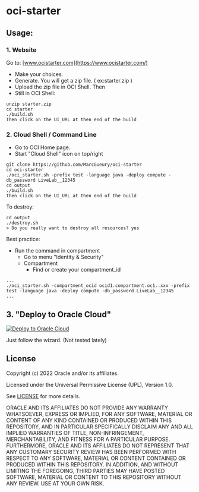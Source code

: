 # oci-starter

## Usage:
### 1. Website 

Go to: [www.ocistarter.com](https://www.ocistarter.com/)

- Make your choices.
- Generate. You will get a zip file. ( ex:starter.zip )
- Upload the zip file in OCI Shell. Then
- Still in OCI Shell:

```
unzip starter.zip
cd starter
./build.sh
Then click on the UI_URL at then end of the build
```

### 2. Cloud Shell / Command Line 

- Go to OCI Home page.
- Start "Cloud Shell" icon on top/right

```
git clone https://github.com/MarcGueury/oci-starter 
cd oci-starter
./oci_starter.sh -prefix test -language java -deploy compute -db_password LiveLab__12345 
cd output
./build.sh
Then click on the UI_URL at then end of the build
```

To destroy:
```
cd output
./destroy.sh
> Do you really want to destroy all resources? yes
```


Best practice: 
- Run the command in compartment
    - Go to menu "Identity & Security"
    - Compartment
        - Find or create your compartment_id
```
...
./oci_starter.sh -compartment_ocid ocid1.compartment.oc1..xxx -prefix test -language java -deploy compute -db_password LiveLab__12345 
...
```

## 3. "Deploy to Oracle Cloud"

[ ![Deploy to Oracle Cloud](https://oci-resourcemanager-plugin.plugins.oci.oraclecloud.com/latest/deploy-to-oracle-cloud.svg)](https://cloud.oracle.com/resourcemanager/stacks/create?zipUrl=https://github.com/MarcGueury/oci-starter/archive/refs/heads/main.zip)

Just follow the wizard. (Not tested lately)

## License
Copyright (c) 2022 Oracle and/or its affiliates.

Licensed under the Universal Permissive License (UPL), Version 1.0.

See [LICENSE](LICENSE) for more details.

ORACLE AND ITS AFFILIATES DO NOT PROVIDE ANY WARRANTY WHATSOEVER, EXPRESS OR IMPLIED, FOR ANY SOFTWARE, MATERIAL OR CONTENT OF ANY KIND CONTAINED OR PRODUCED WITHIN THIS REPOSITORY, AND IN PARTICULAR SPECIFICALLY DISCLAIM ANY AND ALL IMPLIED WARRANTIES OF TITLE, NON-INFRINGEMENT, MERCHANTABILITY, AND FITNESS FOR A PARTICULAR PURPOSE.  FURTHERMORE, ORACLE AND ITS AFFILIATES DO NOT REPRESENT THAT ANY CUSTOMARY SECURITY REVIEW HAS BEEN PERFORMED WITH RESPECT TO ANY SOFTWARE, MATERIAL OR CONTENT CONTAINED OR PRODUCED WITHIN THIS REPOSITORY. IN ADDITION, AND WITHOUT LIMITING THE FOREGOING, THIRD PARTIES MAY HAVE POSTED SOFTWARE, MATERIAL OR CONTENT TO THIS REPOSITORY WITHOUT ANY REVIEW. USE AT YOUR OWN RISK. 

